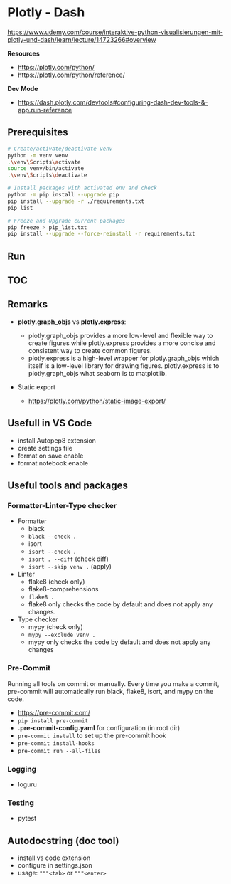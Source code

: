 # Plotly - Dash

<https://www.udemy.com/course/interaktive-python-visualisierungen-mit-plotly-und-dash/learn/lecture/14723266#overview>

**Resources**  

- <https://plotly.com/python/>
- <https://plotly.com/python/reference/>

**Dev Mode**

- <https://dash.plotly.com/devtools#configuring-dash-dev-tools-&-app.run-reference>

## Prerequisites

```bash
# Create/activate/deactivate venv
python -m venv venv
.\venv\Scripts\activate
source venv/bin/activate
.\venv\Scripts\deactivate

# Install packages with activated env and check
python -m pip install --upgrade pip
pip install --upgrade -r ./requirements.txt 
pip list

# Freeze and Upgrade current packages  
pip freeze > pip_list.txt   
pip install --upgrade --force-reinstall -r requirements.txt
```

## Run

## TOC

## Remarks

- **plotly.graph_objs** vs **plotly.express**:
  - plotly.graph_objs provides a more low-level and flexible way to create figures while plotly.express provides a more concise and consistent way to create common figures.
  - plotly.express is a high-level wrapper for plotly.graph_objs which itself is a low-level library for drawing figures. plotly.express is to plotly.graph_objs what seaborn is to matplotlib.

- Static export
  - <https://plotly.com/python/static-image-export/>

## Usefull in VS Code

- install Autopep8 extension
- create settings file
- format on save enable
- format notebook enable

## Useful tools and packages

### Formatter-Linter-Type checker

- Formatter
  - black
  - `black --check .`
  - isort
  - `isort --check .`
  - `isort . --diff` (check diff)
  - `isort --skip venv .` (apply)
- Linter
  - flake8 (check only)
  - flake8-comprehensions
  - `flake8 .`
  - flake8 only checks the code by default and does not apply any changes.
- Type checker
  - mypy (check only)
  - `mypy --exclude venv .`
  - mypy only checks the code by default and does not apply any changes

### Pre-Commit

Running all tools on commit or manually. Every time you make a commit, pre-commit will automatically run black, flake8, isort, and mypy on the code.

- <https://pre-commit.com/>
- `pip install pre-commit`
- **.pre-commit-config.yaml** for configuration (in root dir)
- `pre-commit install` to set up the pre-commit hook
- `pre-commit install-hooks`
- `pre-commit run --all-files`

### Logging

- loguru

### Testing

- pytest

## Autodocstring (doc tool)

- install vs code extension
- configure in settings.json
- usage: `"""<tab>` or `"""<enter>`
